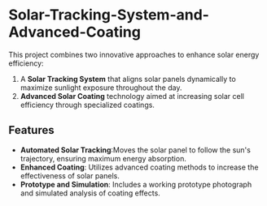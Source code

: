 # Solar-Tracking-System-and-Advanced-Coating
This project combines two innovative approaches to enhance solar energy efficiency:
1. A **Solar Tracking System** that aligns solar panels dynamically to maximize sunlight exposure throughout the day.
2. **Advanced Solar Coating** technology aimed at increasing solar cell efficiency through specialized coatings.

## Features

- **Automated Solar Tracking**:Moves the solar panel to follow the sun's trajectory, ensuring maximum energy absorption.
- **Enhanced Coating**: Utilizes advanced coating methods to increase the effectiveness of solar panels.
- **Prototype and Simulation**: Includes a working prototype photograph and simulated analysis of coating effects.
  



